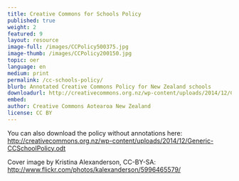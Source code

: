 ```yaml
---
title: Creative Commons for Schools Policy
published: true
weight: 2
featured: 9
layout: resource
image-full: /images/CCPolicy500375.jpg
image-thumb: /images/CCPolicy200150.jpg
topic: oer
language: en
medium: print
permalink: /cc-schools-policy/
blurb: Annotated Creative Commons Policy for New Zealand schools
downloadurl: http://creativecommons.org.nz/wp-content/uploads/2014/12/CCSchoolPolicywithannotations4.odt
embed:
author: Creative Commons Aotearoa New Zealand
license: CC BY 
---
```


You can also download the policy without annotations here: http://creativecommons.org.nz/wp-content/uploads/2014/12/Generic-CCSchoolPolicy.odt 

Cover image by Kristina Alexanderson, CC-BY-SA: http://www.flickr.com/photos/kalexanderson/5996465579/

